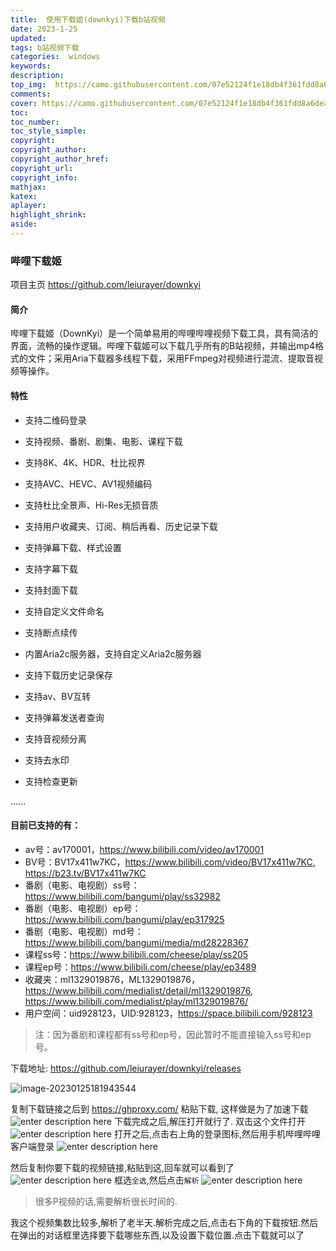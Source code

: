```yaml
---
title:  使用下载姬(downkyi)下载b站视频
date: 2023-1-25
updated:
tags: b站视频下载
categories:  windows
keywords:
description:
top_img:  https://camo.githubusercontent.com/07e52124f1e18db4f361fdd8a6dead9a20924b4f73bb1f40da52931d2e8958f2/68747470733a2f2f73322e6c6f6c692e6e65742f323032322f30362f30342f644f73717466425863655267726a322e706e67
comments:
cover: https://camo.githubusercontent.com/07e52124f1e18db4f361fdd8a6dead9a20924b4f73bb1f40da52931d2e8958f2/68747470733a2f2f73322e6c6f6c692e6e65742f323032322f30362f30342f644f73717466425863655267726a322e706e67
toc:
toc_number:
toc_style_simple:
copyright:
copyright_author:
copyright_author_href:
copyright_url:
copyright_info:
mathjax:
katex:
aplayer:
highlight_shrink:
aside:
---
```


### 哔哩下载姬

项目主页  https://github.com/leiurayer/downkyi

#### 简介

哔哩下载姬（DownKyi）是一个简单易用的哔哩哔哩视频下载工具，具有简洁的界面，流畅的操作逻辑。哔哩下载姬可以下载几乎所有的B站视频，并输出mp4格式的文件；采用Aria下载器多线程下载，采用FFmpeg对视频进行混流、提取音视频等操作。

#### 特性

-  支持二维码登录
-  支持视频、番剧、剧集、电影、课程下载
-  支持8K、4K、HDR、杜比视界


-  支持AVC、HEVC、AV1视频编码


-  支持杜比全景声、Hi-Res无损音质


-  支持用户收藏夹、订阅、稍后再看、历史记录下载


-  支持弹幕下载、样式设置

-  支持字幕下载

-  支持封面下载

-  支持自定义文件命名

-  支持断点续传

-  内置Aria2c服务器，支持自定义Aria2c服务器

-  支持下载历史记录保存

-  支持av、BV互转

-  支持弹幕发送者查询

-  支持音视频分离

-  支持去水印

-  支持检查更新

  ......

#### 目前已支持的有：

-  av号：av170001，https://www.bilibili.com/video/av170001
-  BV号：BV17x411w7KC，https://www.bilibili.com/video/BV17x411w7KC, https://b23.tv/BV17x411w7KC
-  番剧（电影、电视剧）ss号：https://www.bilibili.com/bangumi/play/ss32982
-  番剧（电影、电视剧）ep号：https://www.bilibili.com/bangumi/play/ep317925
-  番剧（电影、电视剧）md号：https://www.bilibili.com/bangumi/media/md28228367
-  课程ss号：https://www.bilibili.com/cheese/play/ss205
-  课程ep号：https://www.bilibili.com/cheese/play/ep3489
-  收藏夹：ml1329019876，ML1329019876，https://www.bilibili.com/medialist/detail/ml1329019876, https://www.bilibili.com/medialist/play/ml1329019876/
-  用户空间：uid928123，UID:928123，https://space.bilibili.com/928123

> 注：因为番剧和课程都有ss号和ep号，因此暂时不能直接输入ss号和ep号。

下载地址: https://github.com/leiurayer/downkyi/releases

![image-20230125181943544](https://s2.loli.net/2023/01/25/oDGiP2yEV6Ubuak.png)

复制下载链接之后到 https://ghproxy.com/ 粘贴下载, 这样做是为了加速下载
![enter description here](https://s2.loli.net/2023/01/25/eBjHC98gNLdfJRT.png)
下载完成之后,解压打开就行了. 
双击这个文件打开
![enter description here](https://s2.loli.net/2023/01/25/vswnXM2cFIT4xjV.png)
打开之后,点击右上角的登录图标,然后用手机哔哩哔哩客户端登录
![enter description here](https://s2.loli.net/2023/01/25/ZhKfEATGtoSMPu3.png)

然后复制你要下载的视频链接,粘贴到这,回车就可以看到了
![enter description here](https://s2.loli.net/2023/01/25/aBhnymdfzqVkPZG.png)
框选`全选`,然后点击`解析`
![enter description here](https://s2.loli.net/2023/01/25/gea8YZWrXnvi7HQ.png)

> 很多P视频的话,需要解析很长时间的.

我这个视频集数比较多,解析了老半天.解析完成之后,点击右下角的下载按钮.然后在弹出的对话框里选择要下载哪些东西,以及设置下载位置.点击下载就可以了


